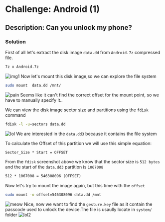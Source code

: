 # Challenge: Android (1)
## Description: Can you unlock my phone?
### Solution
First of all let's extract the disk image `data.dd` from `Android.7z` compressed file.
```bash
7z x Android.7z
```
![img1](https://i.imgur.com/3cBNzAv.png)
Now let's mount this disk image,so we can explore the file system
```bash
sudo mount  data.dd /mnt/
```
![pain](https://i.imgur.com/TizvWuF.png)
Seems like it can't find the correct offset for the mount point, so we have to manually specify it..

We can view the disk image sector size and partitions using the `fdisk` command
```bash
fdisk -l -u=sectors data.dd
```
![lol](https://i.imgur.com/6fntJ8o.png)
We are interested in the `data.dd3` because it contains the file system

To calculate the Offset of this partition we will use this simple equation:
```txt
Sector_Size * Start = OFFSET
```
From the `fdisk` screenshot above we know that the sector size is `512 bytes` and the start of the `data.dd3` partition is `1067008`
```txt
512 * 1067008 = 546308096 (OFFSET)
```
Now let's try to mount the image again, but this time with the `offset`
```bash
sudo mount -o offset=546308096 data.dd /mnt
```
![meow](https://i.imgur.com/mz9pQ2b.png)
Nice, now we want to find the `gesture.key` file as it contain the passcode used to unlock the device.The file is usaully locate in `system/` folder
![lol2](https://i.imgur.com/rUZQv4B.png)
